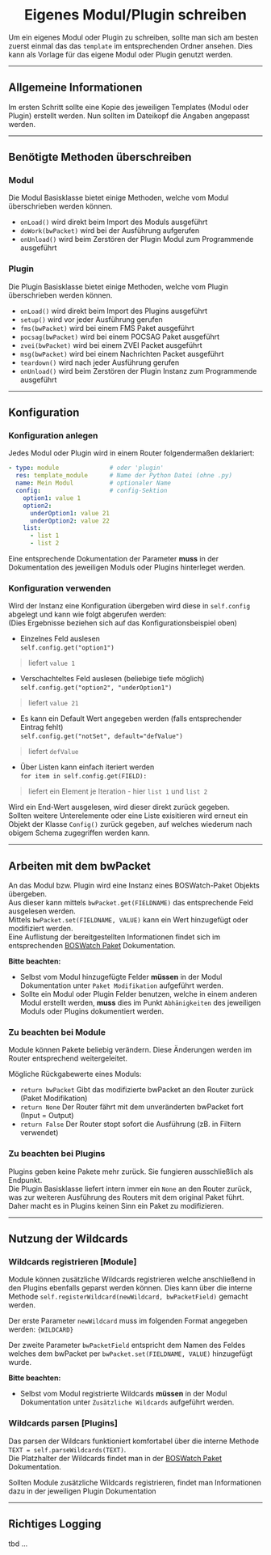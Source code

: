 # <center>Eigenes Modul/Plugin schreiben</center> 

Um ein eigenes Modul oder Plugin zu schreiben, sollte man sich am besten zuerst einmal das das `template` im entsprechenden Ordner ansehen. Dies kann als Vorlage für das eigene Modul oder Plugin genutzt werden.

---
## Allgemeine Informationen
Im ersten Schritt sollte eine Kopie des jeweiligen Templates (Modul oder Plugin) erstellt werden. Nun sollten im Dateikopf die Angaben angepasst werden.

---
## Benötigte Methoden überschreiben
### Modul
Die Modul Basisklasse bietet einige Methoden, welche vom Modul überschrieben werden können.

- `onLoad()` wird direkt beim Import des Moduls ausgeführt
- `doWork(bwPacket)` wird bei der Ausführung aufgerufen
- `onUnload()` wird beim Zerstören der Plugin Modul zum Programmende ausgeführt

### Plugin
Die Plugin Basisklasse bietet einige Methoden, welche vom Plugin überschrieben werden können.

- `onLoad()` wird direkt beim Import des Plugins ausgeführt
- `setup()` wird vor jeder Ausführung gerufen
- `fms(bwPacket)` wird bei einem FMS Paket ausgeführt
- `pocsag(bwPacket)` wird bei einem POCSAG Paket ausgeführt
- `zvei(bwPacket)` wird bei einem ZVEI Packet ausgeführt
- `msg(bwPacket)` wird bei einem Nachrichten Packet ausgeführt
- `teardown()` wird nach jeder Ausführung gerufen
- `onUnload()` wird beim Zerstören der Plugin Instanz zum Programmende ausgeführt

---
## Konfiguration
### Konfiguration anlegen
Jedes Modul oder Plugin wird in einem Router folgendermaßen deklariert:
```yaml
- type: module              # oder 'plugin'
  res: template_module      # Name der Python Datei (ohne .py)
  name: Mein Modul          # optionaler Name
  config:                   # config-Sektion
    option1: value 1
    option2:
      underOption1: value 21
      underOption2: value 22
    list:
      - list 1
      - list 2
```
Eine entsprechende Dokumentation der Parameter **muss** in der Dokumentation des jeweiligen Moduls oder Plugins hinterleget werden.

### Konfiguration verwenden
Wird der Instanz eine Konfiguration übergeben wird diese in `self.config` abgelegt und kann wie folgt abgerufen werden:  
(Dies Ergebnisse beziehen sich auf das Konfigurationsbeispiel oben)

- Einzelnes Feld auslesen  
`self.config.get("option1")`
> liefert `value 1`

- Verschachteltes Feld auslesen (beliebige tiefe möglich)  
`self.config.get("option2", "underOption1")`
> liefert `value 21`

- Es kann ein Default Wert angegeben werden (falls entsprechender Eintrag fehlt)  
`self.config.get("notSet", default="defValue")` 
> liefert `defValue`

 - Über Listen kann einfach iteriert werden  
`for item in self.config.get(FIELD):`
> liefert ein Element je Iteration - hier `list 1` und `list 2`

Wird ein End-Wert ausgelesen, wird dieser direkt zurück gegeben.  
Sollten weitere Unterelemente oder eine Liste exisitieren wird erneut ein Objekt der Klasse `Config()` zurück gegeben, auf welches wiederum nach obigem Schema zugegriffen werden kann.

---
## Arbeiten mit dem bwPacket
An das Modul bzw. Plugin wird eine Instanz eines BOSWatch-Paket Objekts übergeben.  
Aus dieser kann mittels `bwPacket.get(FIELDNAME)` das entsprechende Feld ausgelesen werden.  
Mittels `bwPacket.set(FIELDNAME, VALUE)` kann ein Wert hinzugefügt oder modifiziert werden.  
Eine Auflistung der bereitgestellten Informationen findet sich im entsprechenden [BOSWatch Paket](packet.md) Dokumentation.

**Bitte beachten:**

- Selbst vom Modul hinzugefügte Felder **müssen** in der Modul Dokumentation unter `Paket Modifikation` aufgeführt werden.
- Sollte ein Modul oder Plugin Felder benutzen, welche in einem anderen Modul erstellt werden, **muss** dies im Punkt `Abhänigkeiten` des jeweiligen Moduls oder Plugins dokumentiert werden.

### Zu beachten bei Module
Module können Pakete beliebig verändern. Diese Änderungen werden im Router entsprechend weitergeleitet.

Mögliche Rückgabewerte eines Moduls:

- `return bwPacket` Gibt das modifizierte bwPacket an den Router zurück (Paket Modifikation)
- `return None` Der Router fährt mit dem unveränderten bwPacket fort (Input = Output)
- `return False` Der Router stopt sofort die Ausführung (zB. in Filtern verwendet)

### Zu beachten bei Plugins
Plugins geben keine Pakete mehr zurück. Sie fungieren ausschließlich als Endpunkt.  
Die Plugin Basisklasse liefert intern immer ein `None` an den Router zurück,
was zur weiteren Ausführung des Routers mit dem original Paket führt. Daher macht es in Plugins keinen Sinn ein Paket zu modifizieren.
  
---
## Nutzung der Wildcards

### Wildcards registrieren [Module]
Module können zusätzliche Wildcards registrieren welche anschließend in den Plugins ebenfalls geparst werden können.
Dies kann über die interne Methode `self.registerWildcard(newWildcard, bwPacketField)` gemacht werden.

Der erste Parameter `newWildcard` muss im folgenden Format angegeben werden: `{WILDCARD}`

Der zweite Parameter `bwPacketField` entspricht dem Namen des Feldes welches dem bwPacket per `bwPacket.set(FIELDNAME, VALUE)` hinzugefügt wurde.

**Bitte beachten:**

- Selbst vom Modul registrierte Wildcards **müssen** in der Modul Dokumentation unter `Zusätzliche Wildcards` aufgeführt werden.
 
### Wildcards parsen [Plugins]
Das parsen der Wildcars funktioniert komfortabel über die interne Methode `TEXT = self.parseWildcards(TEXT)`.  
Die Platzhalter der Wildcards findet man in der [BOSWatch Paket](packet.md) Dokumentation.

Sollten Module zusätzliche Wildcards registrieren, findet man Informationen dazu in der jeweiligen Plugin Dokumentation

---
## Richtiges Logging
 tbd ... 
 